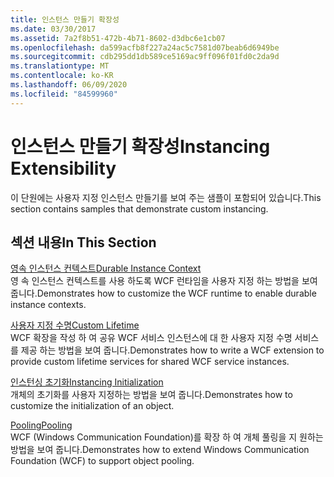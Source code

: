 ```yaml
---
title: 인스턴스 만들기 확장성
ms.date: 03/30/2017
ms.assetid: 7a2f8b51-472b-4b71-8602-d3dbc6e1cb07
ms.openlocfilehash: da599acfb8f227a24ac5c7581d07beab6d6949be
ms.sourcegitcommit: cdb295dd1db589ce5169ac9ff096f01fd0c2da9d
ms.translationtype: MT
ms.contentlocale: ko-KR
ms.lasthandoff: 06/09/2020
ms.locfileid: "84599960"
---
```

# <a name="instancing-extensibility"></a><span data-ttu-id="917db-102">인스턴스 만들기 확장성</span><span class="sxs-lookup"><span data-stu-id="917db-102">Instancing Extensibility</span></span>
<span data-ttu-id="917db-103">이 단원에는 사용자 지정 인스턴스 만들기를 보여 주는 샘플이 포함되어 있습니다.</span><span class="sxs-lookup"><span data-stu-id="917db-103">This section contains samples that demonstrate custom instancing.</span></span>  
  
## <a name="in-this-section"></a><span data-ttu-id="917db-104">섹션 내용</span><span class="sxs-lookup"><span data-stu-id="917db-104">In This Section</span></span>  
 [<span data-ttu-id="917db-105">영속 인스턴스 컨텍스트</span><span class="sxs-lookup"><span data-stu-id="917db-105">Durable Instance Context</span></span>](durable-instance-context.md)  
 <span data-ttu-id="917db-106">영 속 인스턴스 컨텍스트를 사용 하도록 WCF 런타임을 사용자 지정 하는 방법을 보여 줍니다.</span><span class="sxs-lookup"><span data-stu-id="917db-106">Demonstrates how to customize the WCF runtime to enable durable instance contexts.</span></span>  
  
 [<span data-ttu-id="917db-107">사용자 지정 수명</span><span class="sxs-lookup"><span data-stu-id="917db-107">Custom Lifetime</span></span>](custom-lifetime.md)  
 <span data-ttu-id="917db-108">WCF 확장을 작성 하 여 공유 WCF 서비스 인스턴스에 대 한 사용자 지정 수명 서비스를 제공 하는 방법을 보여 줍니다.</span><span class="sxs-lookup"><span data-stu-id="917db-108">Demonstrates how to write a WCF extension to provide custom lifetime services for shared WCF service instances.</span></span>  
  
 [<span data-ttu-id="917db-109">인스턴싱 초기화</span><span class="sxs-lookup"><span data-stu-id="917db-109">Instancing Initialization</span></span>](instancing-initialization.md)  
 <span data-ttu-id="917db-110">개체의 초기화를 사용자 지정하는 방법을 보여 줍니다.</span><span class="sxs-lookup"><span data-stu-id="917db-110">Demonstrates how to customize the initialization of an object.</span></span>  
  
 [<span data-ttu-id="917db-111">Pooling</span><span class="sxs-lookup"><span data-stu-id="917db-111">Pooling</span></span>](pooling.md)  
 <span data-ttu-id="917db-112">WCF (Windows Communication Foundation)를 확장 하 여 개체 풀링을 지 원하는 방법을 보여 줍니다.</span><span class="sxs-lookup"><span data-stu-id="917db-112">Demonstrates how to extend Windows Communication Foundation (WCF) to support object pooling.</span></span>

